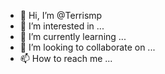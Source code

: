 - 👋 Hi, I’m @Terrismp
- 👀 I’m interested in ...
- 🌱 I’m currently learning ...
- 💞️ I’m looking to collaborate on ...
- 📫 How to reach me ...

<!---
Terrismp/Terrismp is a ✨ special ✨ repository because its `README.md` (this file) appears on your GitHub profile.
You can click the Preview link to take a look at your changes.
--->
